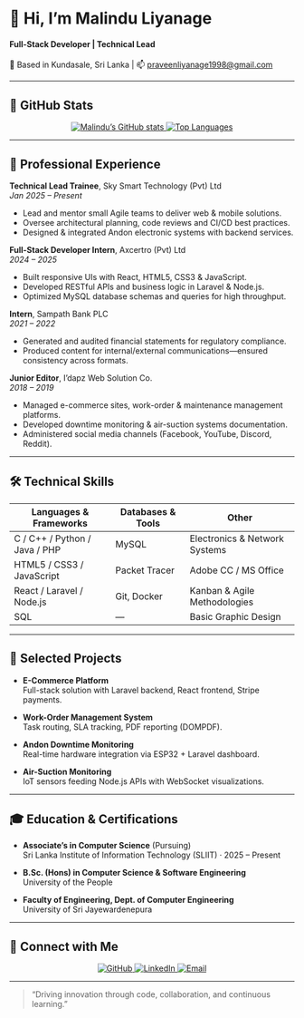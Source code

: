 <!--
  ___  _   _  ___ _   _ ___ _   _  ___ ___  
 | _ \| | | |/ __| | | |_ _| \ | |/ __| _ \ 
 |  _/| |_| | (__| |_| || ||  \| | (_ |   / 
 |_|   \___/ \___|\___/|___|_|\_| \___|_|_\ 
                                            
-->

# 👋 Hi, I’m **Malindu Liyanage**  
#### Full-Stack Developer | Technical Lead
📍 Based in Kundasale, Sri Lanka | 📫 praveenliyanage1998@gmail.com

---

## 🚀 GitHub Stats

<p align="center">
  <a href="https://github.com/DrFace">
    <img alt="Malindu’s GitHub stats" src="https://github-readme-stats.vercel.app/api?username=DrFace&show_icons=true&theme=radical&hide_border=true" />
  </a>
  <a href="https://github.com/DrFace">
    <img alt="Top Languages" src="https://github-readme-stats.vercel.app/api/top-langs?username=DrFace&layout=compact&theme=radical&hide_border=true" />
  </a>
</p>

---

## 💼 Professional Experience

**Technical Lead Trainee**, Sky Smart Technology (Pvt) Ltd  
*Jan 2025 – Present*  
- Lead and mentor small Agile teams to deliver web & mobile solutions.  
- Oversee architectural planning, code reviews and CI/CD best practices.  
- Designed & integrated Andon electronic systems with backend services.  

**Full-Stack Developer Intern**, Axcertro (Pvt) Ltd  
*2024 – 2025*  
- Built responsive UIs with React, HTML5, CSS3 & JavaScript.  
- Developed RESTful APIs and business logic in Laravel & Node.js.  
- Optimized MySQL database schemas and queries for high throughput.  

**Intern**, Sampath Bank PLC  
*2021 – 2022*  
- Generated and audited financial statements for regulatory compliance.  
- Produced content for internal/external communications—ensured consistency across formats.  

**Junior Editor**, I’dapz Web Solution Co.  
*2018 – 2019*  
- Managed e-commerce sites, work-order & maintenance management platforms.  
- Developed downtime monitoring & air-suction systems documentation.  
- Administered social media channels (Facebook, YouTube, Discord, Reddit).

---

## 🛠 Technical Skills

| **Languages & Frameworks**    | **Databases & Tools**        | **Other**                             |
|-------------------------------|------------------------------|---------------------------------------|
| C / C++ / Python / Java / PHP | MySQL                        | Electronics & Network Systems         |
| HTML5 / CSS3 / JavaScript     | Packet Tracer                | Adobe CC / MS Office                  |
| React / Laravel / Node.js     | Git, Docker                  | Kanban & Agile Methodologies          |
| SQL                           | —                            | Basic Graphic Design                  |

---

## 🚧 Selected Projects

- **E-Commerce Platform**  
  Full-stack solution with Laravel backend, React frontend, Stripe payments.  

- **Work-Order Management System**  
  Task routing, SLA tracking, PDF reporting (DOMPDF).  

- **Andon Downtime Monitoring**  
  Real-time hardware integration via ESP32 + Laravel dashboard.  

- **Air-Suction Monitoring**  
  IoT sensors feeding Node.js APIs with WebSocket visualizations.  

---

## 🎓 Education & Certifications

- **Associate’s in Computer Science** (Pursuing)  
  Sri Lanka Institute of Information Technology (SLIIT) · 2025 – Present  

- **B.Sc. (Hons) in Computer Science & Software Engineering**  
  University of the People  

- **Faculty of Engineering, Dept. of Computer Engineering**  
  University of Sri Jayewardenepura  

---

## 🤝 Connect with Me

<p align="center">
  <a href="https://github.com/DrFace" target="_blank" rel="noopener">
    <img alt="GitHub" src="https://img.shields.io/badge/GitHub-181717?style=for-the-badge&logo=github&logoColor=white" />
  </a>
  <a href="https://www.linkedin.com/in/malindu-liyanage-2aa273192/" target="_blank" rel="noopener">
    <img alt="LinkedIn" src="https://img.shields.io/badge/LinkedIn-0077B5?style=for-the-badge&logo=linkedin&logoColor=white" />
  </a>
  <a href="mailto:praveenliyanage1998@gmail.com">
    <img alt="Email" src="https://img.shields.io/badge/Email-D14836?style=for-the-badge&logo=gmail&logoColor=white" />
  </a>
</p>

---

> “Driving innovation through code, collaboration, and continuous learning.”  
